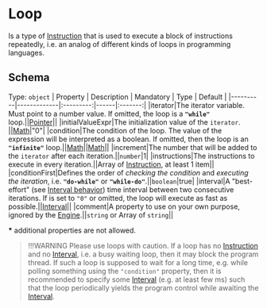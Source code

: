 # Loop
Is a type of [Instruction] that is used to execute a block of instructions repeatedly, i.e. an analog of different kinds of loops in programming languages.

## Schema

Type: `object`
| Property | Description | Mandatory | Type | Default |
|----------|-------------|:---------:|------|:-------:|
|iterator|The iterator variable. Must point to a number value. If omitted, the loop is a **`"while"`** loop.||[Pointer]||
|initialValueExpr|The initialization value of the `iterator`. ||[Math]|"0"|
|condition|The condition of the loop. The value of the expression will be interpreted as a boolean. If omitted, then the loop is an **`"infinite"`** loop.||[Math]||[Math]||
|increment|The number that will be added to the `iterator` after each iteration.||`number`|1|
|instructions|The instructions to execute in every iteration.||Array of [Instruction], at least 1 item||
|conditionFirst|Defines the order of *checking the condition* and *executing the iteration*, i.e. **`"do-while"`** or **`"while-do"`**.||`boolean`|true|
|interval|A "best-effort" (see [Interval behavior][intbeh]) time interval between two consecutive iterations. If is set to `"0"` or omitted, the loop will execute as fast as possible.||[Interval]||
|comment|A property to use on your own purpose, ignored by the [Engine].||`string` or Array of `string`||

**\*** additional properties are not allowed.

> !!!WARNING Please use loops with caution. If a loop has no [Instruction] and no [Interval], i.e. a busy waiting loop, then it may block the program thread. If such a loop is supposed to wait for a long time, e.g. while polling something using the `"condition"` property, then it is recommended to specify some [Interval] (e.g. at least few ms) such that the loop periodically yields the program control while awaiting the [Interval].


[Engine]: ../Definitions.md#virtual-thing-engine-and-engine

[Instruction]: Instruction.md

[Pointer]: ../helper_components/Pointer.md
[Interval]: ../helper_components/Interval.md
[intbeh]: ../helper_components/Interval.md#Behavior
[Math]: ../helper_components/Math.md